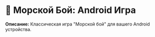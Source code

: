 # 🚢 Морской Бой: Android Игра

**Описание:** Классическая игра "Морской бой" для вашего Android устройства.
